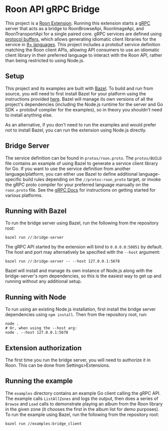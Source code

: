 # Roon API gRPC Bridge
This project is a [Roon Extension](https://github.com/RoonLabs/node-roon-api). Running this extension starts a [gRPC](https://grpc.io/) server that acts as a bridge to RoonBrowseApi, RoonImageApi, and RoonTransportApi for a single paired core. gRPC services are defined using [protocol buffers](https://developers.google.com/protocol-buffers/), which allows generating idiomatic client libraries for the service in [9+ languages](https://grpc.io/docs/). This project includes a protobuf service definition matching the Roon client APIs, allowing API consumers to use an idiomatic client library in their preferred language to interact with the Roon API, rather than being restricted to using Node.js. 

## Setup
This project and its examples are built with [Bazel](https://bazel.build). To build and run from source, you will need to first install Bazel for your platform using the instructions provided [here](https://docs.bazel.build/versions/master/install.html). Bazel will manage its own versions of all the project's dependencies (including the Node.js runtime for the server and Go SDK + protobuf compiler for the examples), so in theory you shouldn't need to install anything else.

As an alternative, if you don't need to run the examples and would prefer not to install Bazel, you can run the extension using Node.js directly.

## Bridge Server
The service definition can be found in `protos/roon.proto`. The `protos/BUILD` file contains an example of using Bazel to generate a service client library for Go. If you want to use the service definition from another language/platform, you can either use Bazel to define additional language-specific build rules depending on the `//protos:roon_proto` target, or invoke the gRPC proto compiler for your preferred language manually on the `roon.proto` file. See the [gRPC Docs](https://grpc.io/docs/) for instructions on getting started for various platforms.

## Running with Bazel
To run the bridge server using Bazel, run the following from the repository root:
```
bazel run //:bridge-server
```
The gRPC API started by the extension will bind to `0.0.0.0:50051` by default. The host and port may alternatively be specified with the `--host` argument:
```
bazel run //:bridge-server -- --host 127.0.0.1:5678
```
Bazel will install and manage its own instance of Node.js along with the bridge-server's npm dependencies, so this is the easiest way to get up and running without any additional setup.

## Running with Node
To run using an existing Node.js installation, first install the bridge server dependencies using `npm install`. Then from the repository root, run:
```
node .
# Or, when using the --host arg:
node . --host 127.0.0.1:5678
```

## Extension authorization
The first time you run the bridge server, you will need to authorize it in Roon. This can be done from Settings>Extensions.

## Running the example
The `examples` directory contains an example Go client calling the gRPC API. The example calls `ListAllZones` and logs the output, then does a series of `Browse` and `Load` calls to demonstrate playing an album from the Roon library in the given zone (it chooses the first in the album list for demo purposes).
To run the example using Bazel, run the following from the repository root:
```
bazel run //examples:bridge_client
```
